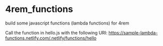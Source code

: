 # 4rem_functions

build some javascript functions  (lambda functions) for 4rem

Call the function in hello.js with the following URI:
  https://sample-lambda-functions.netlify.com/.netlify/functions/hello
